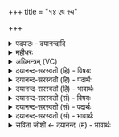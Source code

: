 +++
title = "१४ एष स्य"

+++
<details><summary>पदपाठः - दयानन्दादि</summary>

ए॒षः। स्यः। वा॒जी। क्षि॒प॒णिम्। तु॒र॒ण्य॒ति॒। ग्री॒वाया॑म्। ब॒द्धः। अ॒पि॒क॒क्ष इत्य॑पिऽक॒क्षे। आ॒सनि॑। क्रतु॑म्। द॒धि॒क्रा इति॑ दधि॒ऽक्राः। अनु॑। स॒ँसनि॑ष्यदत्। स॒ँसनि॑स्यद॒दिति॑ स॒म्ऽसनि॑स्यदत्। प॒थाम्। अङ्का॑ँसि। अनु॑। आ॒पनी॑फण॒दित्या॒ऽपनी॑फणत्। स्वाहा॑। १४।
</details>

<details><summary>महीधरः</summary>

म० “एष स्य इति प्रत्यृचं जुहोत्यनुमन्त्रयते वेति' ( का० १४ । ४ । ३-४)। ऋग्द्वयेनाज्यं जुहोत्यश्वाननुमन्त्रयते वा। अश्वदेवत्ये जगत्यौ दधिक्रावदृष्टे । त्यच्छब्दस्तच्छब्दपर्यायः। छान्दसः स्यः । एष वाजी सोऽयमश्वः क्षिपणिम् क्षिप्यते प्रेर्यतेऽनया सा क्षिपणिस्तां कशां कशाघातमनु तुरण्यति तूर्णमध्वानमश्नुते । यद्वा क्षिपणिं तुरण्यति कशां त्वरयति । कशायास्त्वरया शीघ्रं धावतीत्यर्थः । किंभूतोऽश्वः । ग्रीवायामपि कक्षे आसनि आस्ये च बद्धः तत्तदुचितरज्जुविशेषैः । ‘पद्दन्न-' (पा० ६ । १। ६३ ) इत्यादिना आस्यशब्दस्यासन्नादेशः सप्तम्याम् । ग्रीवायामुरोवध्रेण बद्धः । कक्षयोः समीपे अपिकक्षं पर्याणदेशस्तत्र सन्नाहरज्ज्वा बद्धः । आस्ये मुखे कविकया बद्धः । तथा दधिक्राः दधाति अश्ववारमिति दधिः । 'आदृगम-' (पा० ३ । २ । १७१) इति किप्रत्ययः । दधिः सन् क्रमतेऽध्वानमिति दधिक्राः। विटि क्रमतेराकारः। यद्वा दधीन्धारकान्मार्गावरोधानद्रिपाषाणगर्तकण्टकादीनप्यतिक्रामतीति दधिकाः। तथा क्रतुं सादिनोऽभिप्रायमनु संसनिष्यदत्सम्यगनुसंदधानः सादिसंकल्पानुसारेण गच्छन् 'दाधर्तिदर्धर्ति-' (पा० ७। ४ । ६५) इत्यादिना स्यन्दतेर्यङ्लुकि निपातोऽयम् । तथा पथां मार्गाणामङ्कांसि लक्षणानि कुटिलानि निम्नोन्नतानि अन्वापनीफणत् अतिशीघ्रं प्राप्नुवन् । समत्वमापादयन्नित्यर्थः । अन्वाङ्पूर्वस्य फणतेर्गत्यर्थस्य यङ्लुकि निपातः । पूर्ववत् । एवंविधाऽश्वस्तुतीति संबन्धः । स्वाहा सुहुतमस्तु ॥ १४  
पञ्चदशी।
</details>

<details><summary>अधिमन्त्रम् (VC)</summary>

- बृहस्पतिर्देवता
- दधिक्रावा ऋषिः
- जगती
- निषादः
</details>

<details><summary>दयानन्द-सरस्वती (हि) - विषयः</summary>

जब सेना और सेनापति अच्छे शिक्षित होकर परस्पर प्रीति करनेवाले होवें, तभी विजय प्राप्त होवे, यह विषय अगले मन्त्र में कहा है ॥
</details>

<details><summary>दयानन्द-सरस्वती (हि) - पदार्थः</summary>

पदार्थान्वयभाषाः -  जैसे (स्यः) वह (एषः) और यह (वाजी) वेगयुक्त (आसनि) मुख और (ग्रीवायाम्) कण्ठ में (बद्धः) बँधा (क्रतुम्) कर्म अर्थात् गति को (संसनिष्यदत्) अतीव फैलाता हुआ (पथाम्) मार्गों के (अङ्कांसि) चिह्नों को (अनु) समीप (आपनीफणत्) अच्छे प्रकार चलता हुआ (दधिक्राः) धारण करनेहारों का चलानेहारा घोड़ा (क्षिपणिम्) सेना को जाता है, वैसे ही (अपिकक्षे) इधर-उधर के ठीक-ठीक अवयवों में सेनापति अपनी सेना को (स्वाहा) सत्य वाणी से (तुरण्यति) वेगयुक्त करता है ॥१४॥
</details>

<details><summary>दयानन्द-सरस्वती (हि) - भावार्थः</summary>

भावार्थभाषाः -  इस मन्त्र में वाचकलुप्तोपमालङ्कार है। सेनापति से रक्षा को प्राप्त हुए वीरपुरुष घोड़ों के समान दौड़ते हुए शीघ्र शत्रुओं को मार सकते हैं। जो सेनापति उत्तम कर्म्म करनेहारे अच्छे शिक्षित वीर पुरुषों के साथ ही युद्ध करता हुआ, प्रशंसित होता हुआ विजय को प्राप्त होता है, अन्यथा पराजय ही होता है ॥१४॥
</details>

<details><summary>दयानन्द-सरस्वती (सं) - विषयः</summary>

यदा सेनासेनेशौ सुशिक्षितौ परस्परं प्रीतियुक्तौ स्यातां तदैव विजयलाभः स्यादित्याह ॥
</details>

<details><summary>दयानन्द-सरस्वती (सं) - पदार्थः</summary>

पदार्थान्वयभाषाः -  यथैष स्योऽसौ वाज्यासनि ग्रीवायां बद्धः क्रतुं संसनिष्यददपिकक्षे पथामङ्कांस्यन्वापनीफणद् दधिक्राः क्षिपणिं गच्छति, तथा सेनेशः स्वाहा स्वसेनां पराक्रमयेत् ॥१४॥
</details>

<details><summary>दयानन्द-सरस्वती (सं) - भावार्थः</summary>

भावार्थभाषाः -  अत्र वाचकलुप्तोपमालङ्कारः। सेनापतिरक्षिता वीरा अश्ववद्धावन्तः सद्यः शत्रून् हन्तुं शक्नुवन्ति, सेनापतिः सुकर्मकारिभिः संशिक्षितैर्वीरैः सहैव युद्ध्यमानः सन् प्रशंसितो विजयते, नाऽन्यथा ॥१४॥
</details>

<details><summary>सविता जोशी ← दयानन्दः (म) - भावार्थः</summary>

भावार्थभाषाः -  या मंत्रात वाचकलुप्तोपमालंकार आहे. सेनापतीच्या आधिपत्याखाली वीर पुरुष घोड्यांप्रमाणे चाल करून शत्रूंना तत्काळ मारू शकतात. जो सेनापती प्रशिक्षित वीर पुरुषांच्या मदतीने युद्ध करतो तोच उत्तम विजय प्राप्त करू शकतो. अन्यथा त्याचा पराजयच होतो.
</details>